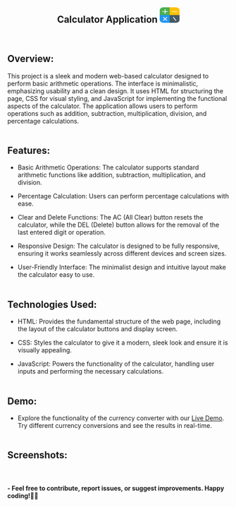 <h2 align = "center">Calculator Application <img src="assets/favicon.png" alt="" height="35" width="45"/></h2>
<br>

<h2>Overview:</h2>

This project is a sleek and modern web-based calculator designed to perform basic arithmetic operations. The interface is minimalistic, emphasizing usability and a clean design. It uses HTML for structuring the page, CSS for visual styling, and JavaScript for implementing the functional aspects of the calculator. The application allows users to perform operations such as addition, subtraction, multiplication, division, and percentage calculations.
<br><br>

<h2>Features:</h2>

- Basic Arithmetic Operations: The calculator supports standard arithmetic functions like addition, subtraction, multiplication, and division.
  
- Percentage Calculation: Users can perform percentage calculations with ease.

- Clear and Delete Functions: The AC (All Clear) button resets the calculator, while the DEL (Delete) button allows for the removal of the last entered digit or operation.

- Responsive Design: The calculator is designed to be fully responsive, ensuring it works seamlessly across different devices and screen sizes.

- User-Friendly Interface: The minimalist design and intuitive layout make the calculator easy to use.
<br><br>

<h2>Technologies Used:</h2>

- HTML: Provides the fundamental structure of the web page, including the layout of the calculator buttons and display screen.

- CSS: Styles the calculator to give it a modern, sleek look and ensure it is visually appealing.

- JavaScript: Powers the functionality of the calculator, handling user inputs and performing the necessary calculations.
<br><br>

<h2>Demo:</h2>

- Explore the functionality of the currency converter with our <a href="https://prajyotkalekar.github.io/Currency_Converter_Application/" target="_blank">Live Demo</a>. Try different currency conversions and see the results in real-time.
<br><br>

<h2>Screenshots:</h2>
<br>

<h4> - Feel free to contribute, report issues, or suggest improvements. Happy coding!🤝💡</h4>

